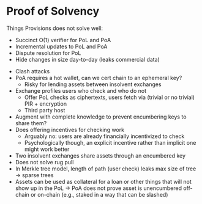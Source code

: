 # Proof of Solvency

Things Provisions does not solve well:

* Succinct O(1) verifier for PoL and PoA
* Incremental updates to PoL and PoA
* Dispute resolution for PoL
* Hide changes in size day-to-day (leaks commercial data)

- Clash attacks
- PoA requires a hot wallet, can we cert chain to an ephemeral key?
  - Risky for lending assets between insolvent exchanges
- Exchange profiles users who check and who do not
  - Offer PoL checks as ciphertexts, users fetch via (trivial or no trivial) PIR + encryption
  - Third party host
- Augment with complete knowledge to prevent encumbering keys to share them?
- Does offering incentives for checking work
  - Arguably no: users are already financially incentivized to check
  - Psychologically though, an explicit incentive rather than implicit one might work better
- Two insolvent exchanges share assets through an encumbered key
- Does not solve rug pull
- In Merkle tree model, length of path (user check) leaks max size of tree -> sparse trees
- Assets can be used as collateral for a loan or other things that will not show up in the PoL -> PoA does not prove asset is unencumbered off-chain or on-chain (e.g., staked in a way that can be slashed)

